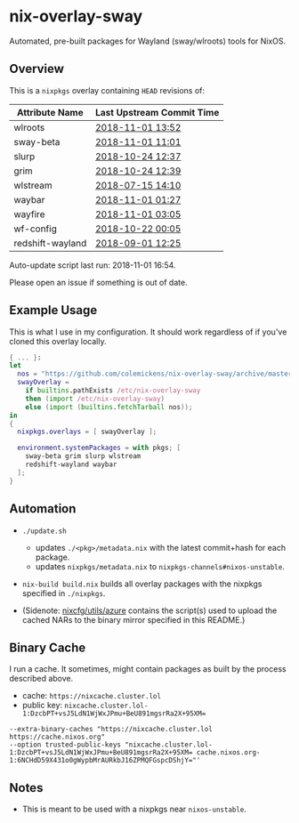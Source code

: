 # nix-overlay-sway

Automated, pre-built packages for Wayland (sway/wlroots) tools for NixOS.

## Overview

This is a `nixpkgs` overlay containing `HEAD` revisions of:

<!--pkgs-->
| Attribute Name | Last Upstream Commit Time |
| -------------- | ------------------------- |
| wlroots | [2018-11-01 13:52](https://github.com/swaywm/wlroots/commits/675cf8457ef3493112def366d7090731172ee872) |
| sway-beta | [2018-11-01 11:01](https://github.com/swaywm/sway/commits/b1aec1ef14459e3458ebb85a69bccad97e7658e7) |
| slurp | [2018-10-24 12:37](https://github.com/emersion/slurp/commits/0dbd03991462397eb92bb40af712c837c898ebf1) |
| grim | [2018-10-24 12:39](https://github.com/emersion/grim/commits/61df6f0a9531520c898718874c460826bc7e2b42) |
| wlstream | [2018-07-15 14:10](https://github.com/atomnuker/wlstream/commits/182076a94562b128c3a97ecc53cc68905ea86838) |
| waybar | [2018-11-01 01:27](https://github.com/Alexays/waybar/commits/9d4048983db4dd1e7224ce9b34ca4853570cae85) |
| wayfire | [2018-11-01 03:05](https://github.com/WayfireWM/wayfire/commits/f634aff42ae8a29794d3977675a09e72832f2414) |
| wf-config | [2018-10-22 00:05](https://github.com/WayfireWM/wf-config/commits/8f7046e6c67d4a277b0793b56ff6535f53997bc5) |
| redshift-wayland | [2018-09-01 12:25](https://github.com/minus7/redshift/commits/a2177ed9942477868ccc514372f32a0fbcbe189e) |
<!--pkgs-->

Auto-update script last run: <!--update-->2018-11-01 16:54<!--update-->.

Please open an issue if something is out of date.

## Example Usage

This is what I use in my configuration. It should work regardless of if you've
cloned this overlay locally.

```nix
{ ... }:
let
  nos = "https://github.com/colemickens/nix-overlay-sway/archive/master.tar.gz";
  swayOverlay =
    if builtins.pathExists /etc/nix-overlay-sway
    then (import /etc/nix-overlay-sway)
    else (import (builtins.fetchTarball nos));
in
{
  nixpkgs.overlays = [ swayOverlay ];

  environment.systemPackages = with pkgs; [
    sway-beta grim slurp wlstream
    redshift-wayland waybar
  ];
}
```

## Automation

* `./update.sh`
  * updates `./<pkg>/metadata.nix` with the latest commit+hash for each package.
  * updates `nixpkgs/metadata.nix` to `nixpkgs-channels#nixos-unstable`.

* `nix-build build.nix` builds all overlay packages with the nixpkgs specified in `./nixpkgs`.

* (Sidenote: [nixcfg/utils/azure](https://github.com/colemickens/nixcfg/tree/master/utils/azure) contains the script(s) used
  to upload the cached NARs to the binary mirror specified in this README.)

## Binary Cache

I run a cache. It sometimes, might contain packages as built by the process described above.

* cache: `https://nixcache.cluster.lol`
* public key: `nixcache.cluster.lol-1:DzcbPT+vsJ5LdN1WjWxJPmu+BeU891mgsrRa2X+95XM=`

```
--extra-binary-caches "https://nixcache.cluster.lol https://cache.nixos.org"
--option trusted-public-keys "nixcache.cluster.lol-1:DzcbPT+vsJ5LdN1WjWxJPmu+BeU891mgsrRa2X+95XM= cache.nixos.org-1:6NCHdD59X431o0gWypbMrAURkbJ16ZPMQFGspcDShjY="'
```

## Notes

* This is meant to be used with a nixpkgs near `nixos-unstable`.

